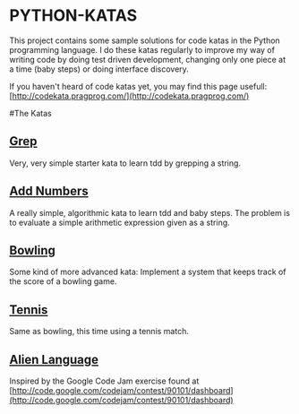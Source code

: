 PYTHON-KATAS
=============

This project contains some sample solutions for code katas in the Python programming language.
I do these katas regularly to improve my way of writing code by doing test driven development, changing only one piece at a time (baby steps) or doing interface discovery.

If you haven't heard of code katas yet, you may find this page usefull:
[http://codekata.pragprog.com/](http://codekata.pragprog.com/)  

#The Katas

## [Grep](https://github.com/halimath/python-katas/blob/master/src/grep.py)
Very, very simple starter kata to learn tdd by grepping a string.

## [Add Numbers](https://github.com/halimath/python-katas/blob/master/src/addnumbers.py)
A really simple, algorithmic kata to learn tdd and baby steps. The problem is to evaluate a simple arithmetic expression given as a string.

## [Bowling](https://github.com/halimath/python-katas/blob/master/src/bowling.py)
Some kind of more advanced kata: Implement a system that keeps track of the score of a bowling game.

## [Tennis](https://github.com/halimath/python-katas/blob/master/src/tennis.py)
Same as bowling, this time using a tennis match.

## [Alien Language](https://github.com/halimath/python-katas/blob/master/src/alien_language.py)
Inspired by the Google Code Jam exercise found at [http://code.google.com/codejam/contest/90101/dashboard](http://code.google.com/codejam/contest/90101/dashboard)